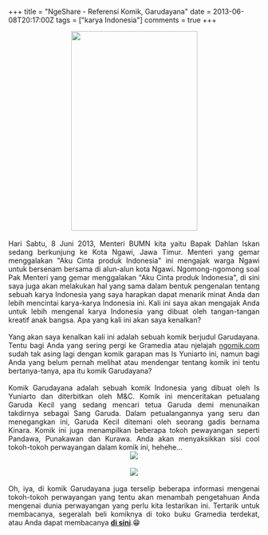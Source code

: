 +++
title = "NgeShare - Referensi Komik, Garudayana"
date = 2013-06-08T20:17:00Z
tags = ["karya Indonesia"]
comments = true
+++

<center><img border="0" height="400" src="https://1.bp.blogspot.com/-2OGImlQwvnc/UbMtWl9j4zI/AAAAAAAACVI/miyAFjynRuo/s400/Garudayana_Comic.jpg" width="253" /></center><br />
<div style="text-align: justify;">Hari Sabtu, 8 Juni 2013, Menteri BUMN kita yaitu Bapak Dahlan Iskan sedang berkunjung ke Kota Ngawi, Jawa Timur. Menteri yang gemar menggalakan "Aku Cinta produk Indonesia" ini mengajak warga Ngawi untuk bersenam bersama di alun-alun kota Ngawi. Ngomong-ngomong soal Pak Menteri yang gemar menggalakan "Aku Cinta produk Indonesia", di sini saya juga akan melakukan hal yang sama dalam bentuk pengenalan tentang sebuah karya Indonesia yang saya harapkan dapat menarik minat Anda dan lebih mencintai karya-karya Indonesia ini. Kali ini saya akan mengajak Anda untuk lebih mengenal karya Indonesia yang dibuat oleh tangan-tangan kreatif anak bangsa. Apa yang kali ini akan saya kenalkan?<br /><br />
Yang akan saya kenalkan kali ini adalah sebuah komik berjudul Garudayana. Tentu bagi Anda yang sering pergi ke Gramedia atau njelajah <a href="http://ngomik.com/">ngomik.com </a>sudah tak asing lagi dengan komik garapan mas Is Yuniarto ini, namun bagi Anda yang belum pernah melihat atau mendengar tentang komik ini tentu bertanya-tanya, apa itu komik Garudayana?<br /><br />
Komik Garudayana adalah sebuah komik Indonesia yang dibuat oleh Is Yuniarto dan diterbitkan oleh M&amp;C. Komik ini menceritakan petualang Garuda Kecil yang sedang mencari tetua Garuda demi menunaikan takdirnya sebagai Sang Garuda. Dalam petualangannya yang seru dan menegangkan ini, Garuda Kecil ditemani oleh seorang gadis bernama Kinara. Komik ini juga menampilkan beberapa tokoh pewayangan seperti Pandawa, Punakawan dan Kurawa. Anda akan menyaksikkan sisi cool tokoh-tokoh perwayangan dalam komik ini, hehehe...<br />
<center><img border="0" src="https://4.bp.blogspot.com/-aQPbvVtMaII/UbM05LT3y_I/AAAAAAAACVo/8b_FXxzIz_s/s1600/komik-garudayan.jpg" /></center><br />
<center><img border="0" src="https://1.bp.blogspot.com/-qp2WjiIjMLY/UbMumyuuanI/AAAAAAAACVU/WPT1ACnQMno/s1600/garudayana_3_preview.jpg" /></center><br />
Oh, iya, di komik Garudayana juga terselip beberapa informasi mengenai tokoh-tokoh perwayangan yang tentu akan menambah pengetahuan Anda mengenai dunia perwayangan yang perlu kita lestarikan ini. Tertarik untuk membacanya, segeralah beli komiknya di toko buku Gramedia terdekat, atau Anda dapat membacanya <b><a href="https://www.ciayo.com/id/comic/garudayana">di sini</a></b>.😁</div>
